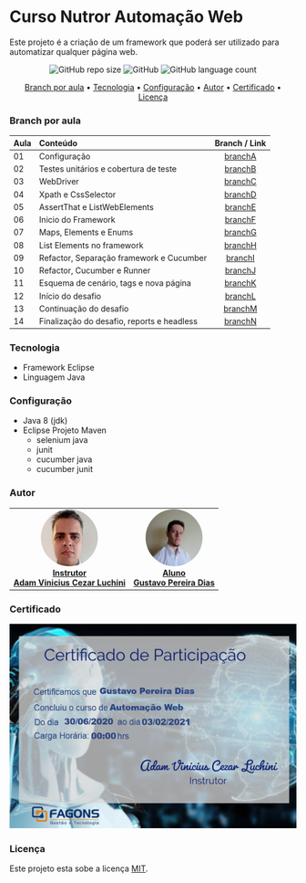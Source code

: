# Curso Nutror Automação Web

Este projeto é a criação de um framework que poderá ser utilizado para automatizar qualquer página web.

<p align="center">
	<img alt="GitHub repo size" src="https://img.shields.io/github/repo-size/gpd38/cursoNutrorAutomacaoWeb">
	<img alt="GitHub" src="https://img.shields.io/github/license/gpd38/cursoNutrorAutomacaoWeb">
	<img alt="GitHub language count" src="https://img.shields.io/github/languages/count/gpd38/cursoNutrorAutomacaoWeb">
</p>

<p align="center">
	<a href="#Branch por aula">Branch por aula</a> •
	<a href="#Tecnologia">Tecnologia</a> •
	<a href="#Configuração">Configuração</a> •
	<a href="#Autor">Autor</a> •
	<a href="#Certificado">Certificado</a> •
	<a href="#Licença">Licença</a>
</p>

### Branch por aula

|Aula| Conteúdo                                   | Branch / Link                                                           |
|:---|:-------------------------------------------|:-----------------------------------------------------------------------:|
| 01 | Configuração                               |[branchA](https://github.com/gpd38/cursoNutrorAutomacaoWeb/tree/branchA) |
| 02 | Testes unitários e cobertura de teste      |[branchB](https://github.com/gpd38/cursoNutrorAutomacaoWeb/tree/branchB) |
| 03 | WebDriver                                  |[branchC](https://github.com/gpd38/cursoNutrorAutomacaoWeb/tree/branchC) |
| 04 | Xpath e CssSelector                        |[branchD](https://github.com/gpd38/cursoNutrorAutomacaoWeb/tree/branchD) |
| 05 | AssertThat e ListWebElements               |[branchE](https://github.com/gpd38/cursoNutrorAutomacaoWeb/tree/branchE) |
| 06 | Inicio do Framework                        |[branchF](https://github.com/gpd38/cursoNutrorAutomacaoWeb/tree/branchF) |
| 07 | Maps, Elements e Enums                     |[branchG](https://github.com/gpd38/cursoNutrorAutomacaoWeb/tree/branchG) |
| 08 | List Elements no framework                 |[branchH](https://github.com/gpd38/cursoNutrorAutomacaoWeb/tree/branchH) |
| 09 | Refactor, Separação framework e Cucumber   |[branchI](https://github.com/gpd38/cursoNutrorAutomacaoWeb/tree/branchI) |
| 10 | Refactor, Cucumber e Runner                |[branchJ](https://github.com/gpd38/cursoNutrorAutomacaoWeb/tree/branchJ) |
| 11 | Esquema de cenário, tags e nova página     |[branchK](https://github.com/gpd38/cursoNutrorAutomacaoWeb/tree/branchK) |
| 12 | Início do desafio                          |[branchL](https://github.com/gpd38/cursoNutrorAutomacaoWeb/tree/branchL) |
| 13 | Continuação do desafio                     |[branchM](https://github.com/gpd38/cursoNutrorAutomacaoWeb/tree/branchM) |
| 14 | Finalização do desafio, reports e headless |[branchN](https://github.com/gpd38/cursoNutrorAutomacaoWeb/tree/branchN) |

### Tecnologia

* Framework Eclipse
* Linguagem Java

### Configuração

* Java 8 (jdk)
* Eclipse Projeto Maven
	- selenium java
	- junit
	- cucumber java
	- cucumber junit

### Autor

<table>
	<tr>
		<td align="center">
			<a href="https://www.linkedin.com/in/adamviniciusqa/">
				<img style="border-radius: 50%;" src="https://raw.githubusercontent.com/gpd38/cursoNutrorAutomacaoWeb/master/img/adam.png" width="100px;" alt=""/>
				<br /><b>Instrutor<br>Adam Vinicius Cezar Luchini</b>
			</a>
			<br />
		</td>
		<td align="center">
			<a href="https://www.linkedin.com/in/gustavopereiradias">
				<img style="border-radius: 50%;" src="https://raw.githubusercontent.com/gpd38/cursoNutrorAutomacaoWeb/master/img/gustavo.png" width="100px;" alt=""/>
				<br /><b>Aluno<br>Gustavo Pereira Dias</b>
			</a>
			<br />
		</td>
	</tr>
</table>

### Certificado

![Certificado Automação Web](https://github.com/gpd38/cursoNutrorAutomacaoWeb/blob/master/img/certificadoautomacaoweb.png)

### Licença

Este projeto esta sobe a licença [MIT](./LICENSE).